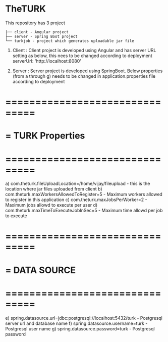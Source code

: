 # TheTURK

This repository has 3 project

    ├── client - Angular project
    ├── server - Spring Boot project
    └── turkjob - project which generates uploadable jar file


1) Client :
    Client project is developed using Angular and has server URL setting as below, this nees to be changed according to deployment
    serverUrl: 'http://localhost:8080'

2) Server :
Server project is developed using SpringBoot.
Below properties (from a through g) needs to be changed in application.properties file according to deployment

# ===============================
# = TURK Properties
# ===============================
a) com.theturk.fileUploadLocation=/home/vijay/fileupload - this is the location where jar files uploaded from client
b) com.theturk.maxWorkersAllowedToRegister=5 - Maximum workers allowed to register in this application
c) com.theturk.maxJobsPerWorker=2 - Maximum jobs allowd to execute per user
d) com.theturk.maxTimeToExecuteJobInSec=5 - Maximum time allowd per job to execute

# ===============================
# = DATA SOURCE
# ===============================
e) spring.datasource.url=jdbc:postgresql://localhost:5432/turk - Postgresql server url and database name
f) spring.datasource.username=turk - Postgresql user name
g) spring.datasource.password=turk - Postgresql password


